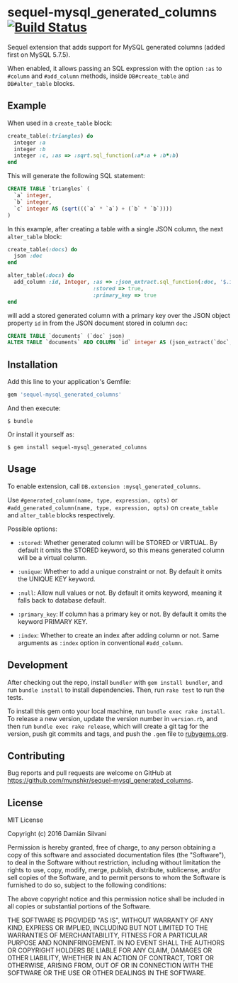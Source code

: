 # sequel-mysql_generated_columns [![Build Status](https://travis-ci.org/munshkr/sequel-mysql_generated_columns.svg?branch=master)](https://travis-ci.org/munshkr/sequel-mysql_generated_columns)

Sequel extension that adds support for MySQL generated columns (added first on
MySQL 5.7.5).

When enabled, it allows passing an SQL expression with the option `:as` to
`#column` and `#add_column` methods, inside `DB#create_table` and
`DB#alter_table` blocks.

## Example

When used in a `create_table` block:

```ruby
create_table(:triangles) do
  integer :a
  integer :b
  integer :c, :as => :sqrt.sql_function(:a*:a + :b*:b)
end
```
This will generate the following SQL statement:

```sql
CREATE TABLE `triangles` (
  `a` integer,
  `b` integer,
  `c` integer AS (sqrt(((`a` * `a`) + (`b` * `b`))))
)
```

In this example, after creating a table with a single JSON column, the next
`alter_table` block:

```ruby
create_table(:docs) do
  json :doc
end

alter_table(:docs) do
  add_column :id, Integer, :as => :json_extract.sql_function(:doc, '$.id'),
                           :stored => true,
                           :primary_key => true
end
```

will add a stored generated column with a primary key over the JSON object
property `id` in from the JSON document stored in column `doc`:

```sql
CREATE TABLE `documents` (`doc` json)
ALTER TABLE `documents` ADD COLUMN `id` integer AS (json_extract(`doc`, '$.id')) STORED PRIMARY KEY
```


## Installation

Add this line to your application's Gemfile:

```ruby
gem 'sequel-mysql_generated_columns'
```

And then execute:

    $ bundle

Or install it yourself as:

    $ gem install sequel-mysql_generated_columns


## Usage

To enable extension, call `DB.extension :mysql_generated_columns`.

Use `#generated_column(name, type, expression, opts)` or
`#add_generated_column(name, type, expression, opts)` on `create_table` and
`alter_table` blocks respectively.

Possible options:

* `:stored`: Whether generated column will be STORED or VIRTUAL. By default it
  omits the STORED keyword, so this means generated column will be a virtual
  column.

* `:unique`: Whether to add a unique constraint or not. By default it omits the
  UNIQUE KEY keyword.

* `:null`: Allow null values or not. By default it omits keyword, meaning it
  falls back to database default.

* `:primary_key`: If column has a primary key or not. By default it omits the
  keyword PRIMARY KEY.

* `:index`: Whether to create an index after adding column or not. Same
  arguments as `:index` option in conventional `#add_column`.


## Development

After checking out the repo, install `bundler` with `gem install bundler`, and
run `bundle install` to install dependencies. Then, run `rake test` to run the
tests.

To install this gem onto your local machine, run `bundle exec rake install`. To
release a new version, update the version number in `version.rb`, and then run
`bundle exec rake release`, which will create a git tag for the version, push
git commits and tags, and push the `.gem` file to
[rubygems.org](https://rubygems.org).


## Contributing

Bug reports and pull requests are welcome on GitHub at
https://github.com/munshkr/sequel-mysql_generated_columns.


## License

MIT License

Copyright (c) 2016 Damián Silvani

Permission is hereby granted, free of charge, to any person obtaining a copy
of this software and associated documentation files (the "Software"), to deal
in the Software without restriction, including without limitation the rights
to use, copy, modify, merge, publish, distribute, sublicense, and/or sell
copies of the Software, and to permit persons to whom the Software is
furnished to do so, subject to the following conditions:

The above copyright notice and this permission notice shall be included in all
copies or substantial portions of the Software.

THE SOFTWARE IS PROVIDED "AS IS", WITHOUT WARRANTY OF ANY KIND, EXPRESS OR
IMPLIED, INCLUDING BUT NOT LIMITED TO THE WARRANTIES OF MERCHANTABILITY,
FITNESS FOR A PARTICULAR PURPOSE AND NONINFRINGEMENT. IN NO EVENT SHALL THE
AUTHORS OR COPYRIGHT HOLDERS BE LIABLE FOR ANY CLAIM, DAMAGES OR OTHER
LIABILITY, WHETHER IN AN ACTION OF CONTRACT, TORT OR OTHERWISE, ARISING FROM,
OUT OF OR IN CONNECTION WITH THE SOFTWARE OR THE USE OR OTHER DEALINGS IN THE
SOFTWARE.
